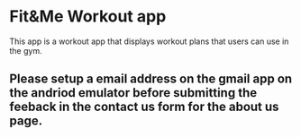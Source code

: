 # Fit&Me Workout app

This app is a workout app that displays workout plans that users can use in the gym.

## Please setup a email address on the gmail app on the andriod emulator before submitting the feeback in the contact us form for the about us page. 


